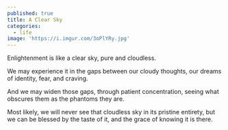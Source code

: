 ```yaml
---
published: true
title: A Clear Sky
categories:
  - life
image: 'https://i.imgur.com/3oPlYRy.jpg'
---
```

Enlightenment 
is like a clear sky,
pure and cloudless.

We may experience it
in the gaps 
between our cloudy thoughts,
our dreams of identity,
fear, and craving.

And we may widen those gaps,
through patient concentration,
seeing what obscures them
as the phantoms they are.

Most likely, 
we will never see that cloudless sky
in its pristine entirety,
but we can be blessed 
by the taste of it,
and the grace of knowing 
it is there.

